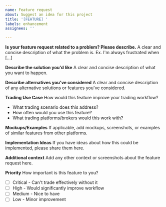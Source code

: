 ```yaml
---
name: Feature request
about: Suggest an idea for this project
title: '[FEATURE] '
labels: enhancement
assignees: ''

---
```


**Is your feature request related to a problem? Please describe.**
A clear and concise description of what the problem is. Ex. I'm always frustrated when [...]

**Describe the solution you'd like**
A clear and concise description of what you want to happen.

**Describe alternatives you've considered**
A clear and concise description of any alternative solutions or features you've considered.

**Trading Use Case**
How would this feature improve your trading workflow?
- What trading scenario does this address?
- How often would you use this feature?
- What trading platforms/brokers would this work with?

**Mockups/Examples**
If applicable, add mockups, screenshots, or examples of similar features from other platforms.

**Implementation Ideas**
If you have ideas about how this could be implemented, please share them here.

**Additional context**
Add any other context or screenshots about the feature request here.

**Priority**
How important is this feature to you?
- [ ] Critical - Can't trade effectively without it
- [ ] High - Would significantly improve workflow
- [ ] Medium - Nice to have
- [ ] Low - Minor improvement